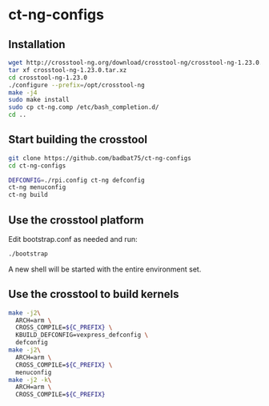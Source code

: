 ﻿# ct-ng-configs

## Installation

```bash
wget http://crosstool-ng.org/download/crosstool-ng/crosstool-ng-1.23.0.tar.xz
tar xf crosstool-ng-1.23.0.tar.xz
cd crosstool-ng-1.23.0
./configure --prefix=/opt/crosstool-ng
make -j4
sudo make install
sudo cp ct-ng.comp /etc/bash_completion.d/
cd ..
```

## Start building the crosstool

```bash
git clone https://github.com/badbat75/ct-ng-configs
cd ct-ng-configs

DEFCONFIG=./rpi.config ct-ng defconfig
ct-ng menuconfig
ct-ng build
```

## Use the crosstool platform

Edit bootstrap.conf as needed and run:

```bash
./bootstrap
```

A new shell will be started with the entire environment set.

## Use the crosstool to build kernels

```bash
make -j2\
  ARCH=arm \
  CROSS_COMPILE=${C_PREFIX} \
  KBUILD_DEFCONFIG=vexpress_defconfig \
  defconfig
make -j2\
  ARCH=arm \
  CROSS_COMPILE=${C_PREFIX} \
  menuconfig
make -j2 -k\
  ARCH=arm \
  CROSS_COMPILE=${C_PREFIX}
```
